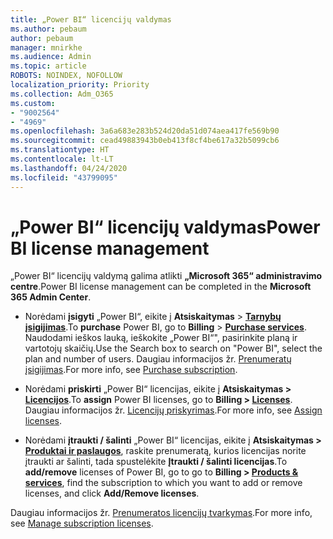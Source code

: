 ```yaml
---
title: „Power BI“ licencijų valdymas
ms.author: pebaum
author: pebaum
manager: mnirkhe
ms.audience: Admin
ms.topic: article
ROBOTS: NOINDEX, NOFOLLOW
localization_priority: Priority
ms.collection: Adm_O365
ms.custom:
- "9002564"
- "4969"
ms.openlocfilehash: 3a6a683e283b524d20da51d074aea417fe569b90
ms.sourcegitcommit: cead49883943b0eb413f8cf4be617a32b5099cb6
ms.translationtype: HT
ms.contentlocale: lt-LT
ms.lasthandoff: 04/24/2020
ms.locfileid: "43799095"
---
```

# <a name="power-bi-license-management"></a><span data-ttu-id="66e89-102">„Power BI“ licencijų valdymas</span><span class="sxs-lookup"><span data-stu-id="66e89-102">Power BI license management</span></span>

<span data-ttu-id="66e89-103">„Power BI“ licencijų valdymą galima atlikti **„Microsoft 365“ administravimo centre**.</span><span class="sxs-lookup"><span data-stu-id="66e89-103">Power BI license management can be completed in the **Microsoft 365 Admin Center**.</span></span>

- <span data-ttu-id="66e89-104">Norėdami **įsigyti** „Power BI“, eikite į **Atsiskaitymas** \> **[Tarnybų įsigijimas](https://go.microsoft.com/fwlink/p/?linkid=868433)**.</span><span class="sxs-lookup"><span data-stu-id="66e89-104">To **purchase** Power BI, go to **Billing** \> **[Purchase services](https://go.microsoft.com/fwlink/p/?linkid=868433)**.</span></span> <span data-ttu-id="66e89-105">Naudodami ieškos lauką, ieškokite „Power BI“", pasirinkite planą ir vartotojų skaičių.</span><span class="sxs-lookup"><span data-stu-id="66e89-105">Use the Search box to search on "Power BI", select the plan and number of users.</span></span> <span data-ttu-id="66e89-106">Daugiau informacijos žr. [Prenumeratų įsigijimas](https://docs.microsoft.com/microsoft-365/commerce/subscriptions/upgrade-to-different-plan).</span><span class="sxs-lookup"><span data-stu-id="66e89-106">For more info, see [Purchase subscription](https://docs.microsoft.com/microsoft-365/commerce/subscriptions/upgrade-to-different-plan).</span></span> 

- <span data-ttu-id="66e89-107">Norėdami **priskirti** „Power BI“ licencijas, eikite į **Atsiskaitymas > [Licencijos](https://go.microsoft.com/fwlink/p/?linkid=842264)**.</span><span class="sxs-lookup"><span data-stu-id="66e89-107">To **assign** Power BI licenses, go to **Billing > [Licenses](https://go.microsoft.com/fwlink/p/?linkid=842264)**.</span></span> <span data-ttu-id="66e89-108">Daugiau informacijos žr. [Licencijų priskyrimas](https://docs.microsoft.com/microsoft-365/admin/manage/assign-licenses-to-users?view=o365-worldwide).</span><span class="sxs-lookup"><span data-stu-id="66e89-108">For more info, see [Assign licenses](https://docs.microsoft.com/microsoft-365/admin/manage/assign-licenses-to-users?view=o365-worldwide).</span></span> 

- <span data-ttu-id="66e89-109">Norėdami **įtraukti / šalinti** „Power BI“ licencijas, eikite į **Atsiskaitymas > [Produktai ir paslaugos](https://go.microsoft.com/fwlink/p/?linkid=842054)**, raskite prenumeratą, kurios licencijas norite įtraukti ar šalinti, tada spustelėkite **Įtraukti / šalinti licencijas**.</span><span class="sxs-lookup"><span data-stu-id="66e89-109">To **add/remove** licenses of Power BI, go to go to **Billing > [Products & services](https://go.microsoft.com/fwlink/p/?linkid=842054)**, find the subscription to which you want to add or remove licenses, and click **Add/Remove licenses**.</span></span>

<span data-ttu-id="66e89-110">Daugiau informacijos žr. [ Prenumeratos licencijų tvarkymas](https://docs.microsoft.com/microsoft-365/commerce/licenses/buy-licenses?view=o365-worldwide#add-or-remove-licenses-for-your-business-subscription).</span><span class="sxs-lookup"><span data-stu-id="66e89-110">For more info, see [Manage subscription licenses](https://docs.microsoft.com/microsoft-365/commerce/licenses/buy-licenses?view=o365-worldwide#add-or-remove-licenses-for-your-business-subscription).</span></span> 
